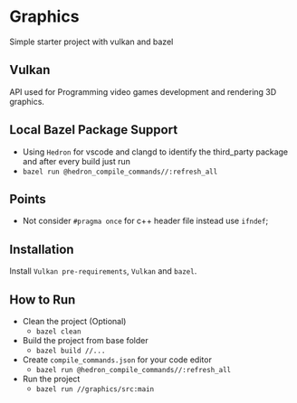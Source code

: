 # Graphics

Simple starter project with vulkan and bazel

## Vulkan

API used for Programming video games development and rendering 3D graphics.

## Local Bazel Package Support

- Using `Hedron` for vscode and clangd to identify the third_party package and after every build just run
- `bazel run @hedron_compile_commands//:refresh_all`

## Points

- Not consider `#pragma once` for c++ header file instead use `ifndef`;

## Installation

Install `Vulkan pre-requirements`, `Vulkan` and `bazel`.

## How to Run

- Clean the project (Optional)
  - `bazel clean`
- Build the project from base folder
  - `bazel build //...`
- Create `compile_commands.json` for your code editor
  - `bazel run @hedron_compile_commands//:refresh_all`
- Run the project
  - `bazel run //graphics/src:main`
